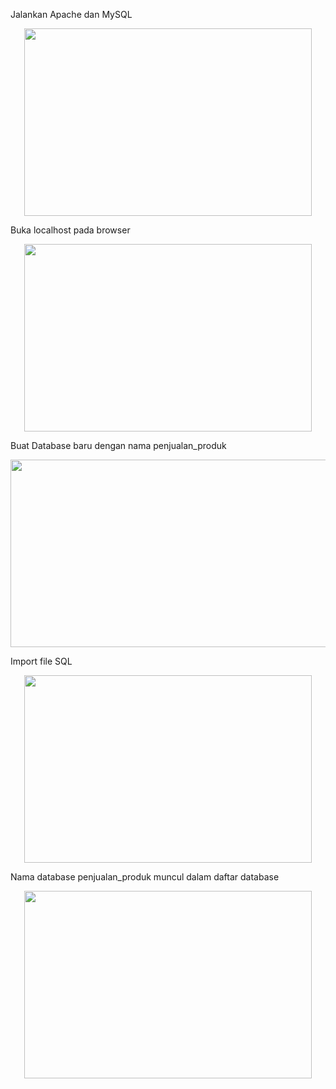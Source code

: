 Jalankan Apache dan MySQL  
<p align="center">
  <img width="460" height="300" src="https://i.imgur.com/UMtdPFF.png">
</p>

Buka localhost pada browser
<p align="center">
  <img width="460" height="300" src="https://i.imgur.com/wBQ6tiw.png">
</p>

Buat Database baru dengan nama penjualan_produk
<p align="center">
  <img width="550" height="300" src="https://i.imgur.com/ULK5zTA.png">
</p>

Import file SQL 
<p align="center">
  <img width="460" height="300" src="">
</p>

Nama database penjualan_produk muncul dalam daftar database
<p align="center">
  <img width="460" height="300" src="https://i.imgur.com/lSa7gL2.jpeg">
</p>

